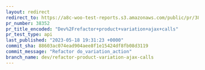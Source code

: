 ```yaml
---
layout: redirect
redirect_to: https://a8c-woo-test-reports.s3.amazonaws.com/public/pr/38352/api/index.html
pr_number: 38352
pr_title_encoded: "Dev%2Frefactor+product+variation+ajax+calls"
pr_test_type: api
last_published: "2023-05-18 19:31:23 +0000"
commit_sha: 88603ac074ead904aee8f1e15424df8fb08d3119
commit_message: "Refactor do_variation_action"
branch_name: dev/refactor-product-variation-ajax-calls
---
```


